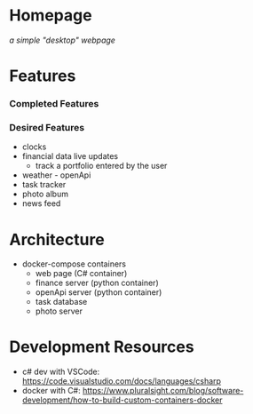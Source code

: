 # Homepage
*a simple "desktop" webpage*

# Features 
### Completed Features
### Desired Features
- clocks
- financial data live updates
  - track a portfolio entered by the user
- weather - openApi
- task tracker
- photo album
- news feed

# Architecture
- docker-compose containers
  - web page (C# container)
  - finance server (python container)
  - openApi server (python container)
  - task database
  - photo server
# Development Resources
- c# dev with VSCode: https://code.visualstudio.com/docs/languages/csharp
- docker with C#: https://www.pluralsight.com/blog/software-development/how-to-build-custom-containers-docker
